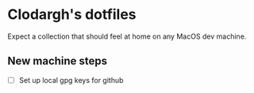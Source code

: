 # Clodargh's dotfiles

Expect a collection that should feel at home on any MacOS dev machine.

## New machine steps

- [ ] Set up local gpg keys for github

